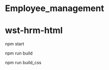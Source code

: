# Employee_management
# wst-hrm-html


<!-- To start the gulf -->
npm start

<!-- To build -->
npm run build

<!-- to run css -->
npm run build_css

